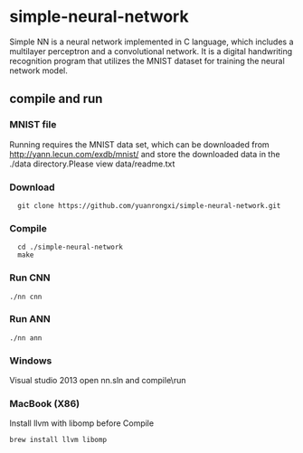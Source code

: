 # simple-neural-network
Simple NN is a neural network implemented in C language, which includes a multilayer perceptron and a convolutional network. It is a digital handwriting recognition program that utilizes the MNIST dataset for training the neural network model.

## compile and run
### MNIST file
Running requires the MNIST data set, which can be downloaded from http://yann.lecun.com/exdb/mnist/ and store the downloaded data in the ./data directory.Please view data/readme.txt
### Download
      git clone https://github.com/yuanrongxi/simple-neural-network.git
### Compile
      cd ./simple-neural-network
      make
### Run CNN 
	./nn cnn
### Run ANN
	./nn ann

### Windows
Visual studio 2013  open nn.sln and compile\run

### MacBook (X86)
Install llvm with libomp before Compile

```
brew install llvm libomp
```
